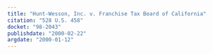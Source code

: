 ```yaml
---
title: "Hunt-Wesson, Inc. v. Franchise Tax Board of California"
citation: "528 U.S. 458"
docket: "98-2043"
publishdate: "2000-02-22"
argdate: "2000-01-12"
---
```

